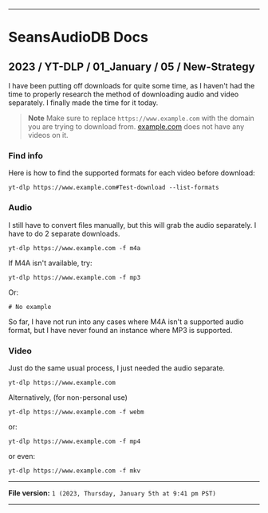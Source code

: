 
***

# SeansAudioDB Docs

## 2023 / YT-DLP / 01_January / 05 / New-Strategy

I have been putting off downloads for quite some time, as I haven't had the time to properly research the method of downloading audio and video separately. I finally made the time for it today.

> **Note** Make sure to replace `https://www.example.com` with the domain you are trying to download from. [example.com](https://www.example.com/) does not have any videos on it.

### Find info

Here is how to find the supported formats for each video before download:

```shell
yt-dlp https://www.example.com#Test-download --list-formats
```

### Audio

I still have to convert files manually, but this will grab the audio separately. I have to do 2 separate downloads.

```shell
yt-dlp https://www.example.com -f m4a
```

If M4A isn't available, try:

```shell
yt-dlp https://www.example.com -f mp3
```

Or:

```shell
# No example
```

So far, I have not run into any cases where M4A isn't a supported audio format, but I have never found an instance where MP3 is supported.

### Video

Just do the same usual process, I just needed the audio separate.

```shell
yt-dlp https://www.example.com
```

Alternatively, (for non-personal use)

```shell
yt-dlp https://www.example.com -f webm
```

or:

```shell
yt-dlp https://www.example.com -f mp4
```

or even:

```shell
yt-dlp https://www.example.com -f mkv
```

***

**File version:** `1 (2023, Thursday, January 5th at 9:41 pm PST)`

***
